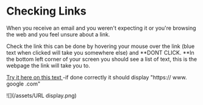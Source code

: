 # Checking Links

When you receive an email and you weren't expecting it or you're browsing the web and you feel unsure about a link.

Check the link this can be done by hovering your mouse over the link \(blue text when clicked will take you somewhere else\) and **DONT CLICK. **In the bottom left corner of your screen you should see a list of text, this is the webpage the link will take you to.

[Try it here on this text ](https://www.google.com)-if done correctly it should display "https:// www. google .com"

![](/assets/URL display.png)

